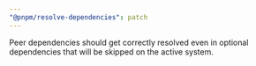 ```yaml
---
"@pnpm/resolve-dependencies": patch
---
```


Peer dependencies should get correctly resolved even in optional dependencies that will be skipped on the active system.
